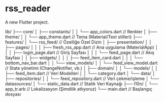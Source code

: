 # rss_reader

A new Flutter project.


lib/
├── core/
│   ├── constants/
│   │   └── app_colors.dart         // Renkler
│   ├── theme/
│   │   └── app_theme.dart          // Tema (Material/Text stilleri)
├── features/
│   └── rss_feed/                     // Özelliğe Özel Dizin
│       ├── presentation/
│       │   ├── pages/
│       │   │   ├── fresh_rss_app.dart    // Ana uygulama (MaterialApp)
│       │   │   ├── login_page.dart       // Giriş Sayfası
│       │   │   └── feed_page.dart        // Akış Sayfası
│       │   ├── widgets/
│       │   │   ├── feed_item_card.dart
│       │   │   └── bottom_nav_bar.dart
│       │   └── view_models/
│       │       └── feed_view_model.dart  // State yönetimi (ChangeNotifier, vb.)
│       ├── domain/
│       │   └── models/
│       │       ├── feed_item.dart        // Veri Modelleri
│       │       └── category.dart
│       └── data/
│           ├── repositories/
│           │   └── feed_repository.dart  // Veri çekme/işleme
│           └── datasources/
│               └── static_data.dart      // Statik Veri Kaynağı
├── l10n/
│   └── app_tr.arb                    // Lokalizasyon (Şimdilik atlıyoruz)
└── main.dart                       // Başlangıç dosyası